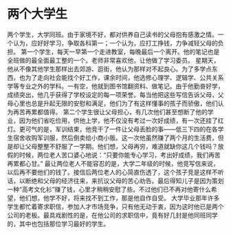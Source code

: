 # 两个大学生
两个学生，大学同班。由于家境不好，都对供养自己读书的父母抱有感激之情。一个认为，应好好学习，争取各科第一；一个认为，应打工挣钱，力争减轻父母的负担。 
第一个学生，每天一早第一个走进教室，每晚最后一个离开。他的笔记也是全班做的最全面最工整的一个。老师非常喜欢他，让他做了学习委员。 
星期天，他从不像其他学生那样出去郊游、逛街，他认为那样对不起良心。为了多学点东西，也为了走向社会能找个好工作，课余时间，他选修心理学、逻辑学、公共关系学等专业之外的学科。一有空，他就到图书馆翻资料、做笔记。由于他勤奋好学，成绩突出，他几乎获得了学校设定的每一项荣誉。每当他把这些写信告诉父母，父母心里也总是升起无限的安慰和满足，他们为了有这样懂事的孩子而骄傲，他们认为再苦再累都值得。 
第二个学生很让父母担心，有几次他们甚至想断了他的学业，因为他们省吃俭用，供他上学，他不仅没有考过一次好成绩，有一次还挂了红灯。更可气的是，军训结束，他竞干了一件让父母丢脸的事——低三下四的在各学生宿舍收购军训服，然后倒卖给小商小贩。这一次他虽然赚了两个月的生活费，但是却让父母整整不舒服了一学期。他们想，父母再穷，难道就缺你这几个钱吗？放假的时候，两位老人苦口婆心地说：“只要你能专心学习，考出好成绩，我们再苦再累都心甘。” 
最让两位老人不能容忍的是，大学二年级的时候，他竞写信来说，以后再不要他们的钱了。接信后两位老人的心简直伤透了，这个孩子竞是这样不听话，以断绝和父母的经济往来，来抗议父母的苦心劝告。最后得知儿子是因为策划一种“高考文化衫”赚了钱，心里才稍稍安慰了些。不过他们已不再对他寄什么希望，他们想，他学不好，将来找不到工作，那是他自作自受。 
大学毕业那年许多学生都忙着寄求职信，参加人才市场竞争，只有他无动于衷，因为这时他已是两个公司的老板。最具戏剧性的是，在他公司的求职信中，竟有好几封是他同班同学的，其中也包括那位学习最好的学生。
  